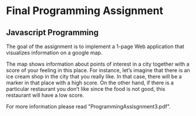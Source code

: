 # Final Programming Assignment

## Javascript Programming

The goal of the assignment is to implement a 1-page Web application that visualizes information on a google map.

The map shows information about points of interest in a city together with a score of your feeling in this place. For instance, let’s imagine that there is an ice cream shop in the city that you really like. In that case, there will be a marker in that place with a high score. On the other hand, if there is a particular restaurant you don’t like since the food is not good, this restaurant will have a low score.

For more information please read "ProgrammingAssisgnment3.pdf".
